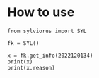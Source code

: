 # How to use


```
from sylviorus import SYL

fk = SYL()

x = fk.get_info(2022120134)
print(x)
print(x.reason)

```

